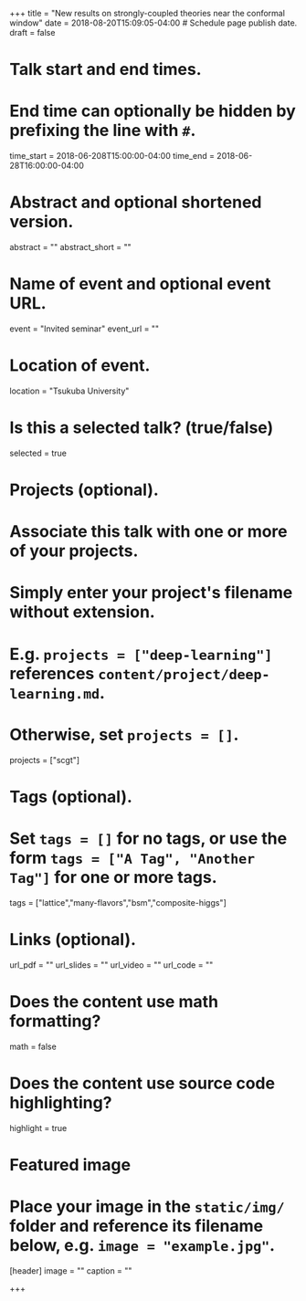 +++
title = "New results on strongly-coupled theories near the conformal window"
date = 2018-08-20T15:09:05-04:00  # Schedule page publish date.
draft = false

# Talk start and end times.
#   End time can optionally be hidden by prefixing the line with `#`.
time_start = 2018-06-208T15:00:00-04:00
time_end = 2018-06-28T16:00:00-04:00

# Abstract and optional shortened version.
abstract = ""
abstract_short = ""

# Name of event and optional event URL.
event = "Invited seminar"
event_url = ""

# Location of event.
location = "Tsukuba University"

# Is this a selected talk? (true/false)
selected = true

# Projects (optional).
#   Associate this talk with one or more of your projects.
#   Simply enter your project's filename without extension.
#   E.g. `projects = ["deep-learning"]` references `content/project/deep-learning.md`.
#   Otherwise, set `projects = []`.
projects = ["scgt"]

# Tags (optional).
#   Set `tags = []` for no tags, or use the form `tags = ["A Tag", "Another Tag"]` for one or more tags.
tags = ["lattice","many-flavors","bsm","composite-higgs"]

# Links (optional).
url_pdf = ""
url_slides = ""
url_video = ""
url_code = ""

# Does the content use math formatting?
math = false

# Does the content use source code highlighting?
highlight = true

# Featured image
# Place your image in the `static/img/` folder and reference its filename below, e.g. `image = "example.jpg"`.
[header]
image = ""
caption = ""

+++
